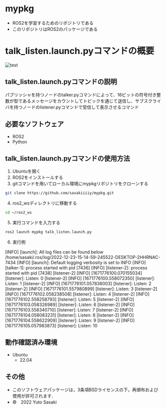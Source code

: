 # mypkg
* ROS2を学習するためのリポジトリである
* このリポジトリはROS2のパッケージである
# talk_listen.launch.pyコマンドの概要
![test](https://github.com/sasakiiiiy/mypkg/actions/workflows/test.yml/badge.svg)
## talk_listen.launch.pyコマンドの説明
パブリッシャを持つノードのtalker.pyコマンドによって、16ビットの符号付き整数が型であるメッセージをカウントしてトピックを通じて送信し、サブスクライバを持つノードのlistener.pyコマンドで受信して表示させるコマンド
## 必要なソフトウェア
* ROS2
* Python
## talk_listen.launch.pyコマンドの使用方法
1. Ubuntuを開く
2. ROS2をインストールする
3. gitコマンドを用いてローカル環境にmypkgリポジトリをクローンする
```bash
git clone https://github.com/sasakiiiiy/mypkg.git
```
4. ros2_wsディレクトリに移動する
```bash
cd ~/ros2_ws
```
5. 実行コマンドを入力する
```bash
ros2 launch mypkg talk_listen.launch.py
```
6. 実行例

[INFO] [launch]: All log files can be found below /home/sasaki/.ros/log/2022-12-23-15-14-59-245522-DESKTOP-2HHRNAC-7434
[INFO] [launch]: Default logging verbosity is set to INFO
[INFO] [talker-1]: process started with pid [7436]
[INFO] [listener-2]: process started with pid [7438]
[listener-2] [INFO] [1671776100.070155034] [listener]: Listen: 0
[listener-2] [INFO] [1671776100.558072350] [listener]: Listen: 1
[listener-2] [INFO] [1671776101.057836003] [listener]: Listen: 2
[listener-2] [INFO] [1671776101.557980899] [listener]: Listen: 3
[listener-2] [INFO] [1671776102.058238508] [listener]: Listen: 4
[listener-2] [INFO] [1671776102.558258793] [listener]: Listen: 5
[listener-2] [INFO] [1671776103.058326989] [listener]: Listen: 6
[listener-2] [INFO] [1671776103.558340710] [listener]: Listen: 7
[listener-2] [INFO] [1671776104.058083231] [listener]: Listen: 8
[listener-2] [INFO] [1671776104.558622909] [listener]: Listen: 9
[listener-2] [INFO] [1671776105.057983873] [listener]: Listen: 10
## 動作確認済み環境
* Ubuntu
  * 22.04
## その他
* このソフトウェアパッケージは，3条項BSDライセンスの下，再頒布および使用が許可されます．
* ©　2022 Yuto Sasaki
